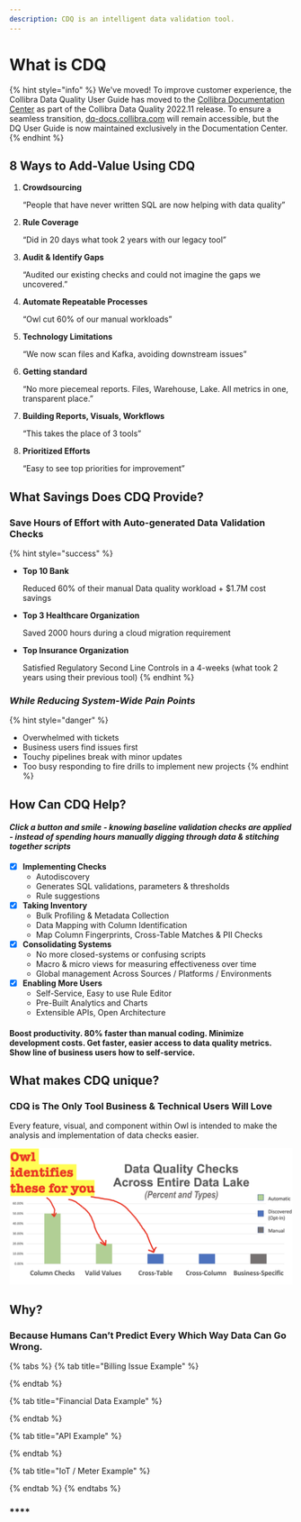 ```yaml
---
description: CDQ is an intelligent data validation tool.
---
```


# What is CDQ

{% hint style="info" %}
We've moved! To improve customer experience, the Collibra Data Quality User Guide has moved to the [Collibra Documentation Center](https://productresources.collibra.com/docs/collibra/latest/Content/DataQuality/DQSolutions/What%20is%20CDQ.htm) as part of the Collibra Data Quality 2022.11 release. To ensure a seamless transition, [dq-docs.collibra.com](http://dq-docs.collibra.com/) will remain accessible, but the DQ User Guide is now maintained exclusively in the Documentation Center.
{% endhint %}

## 8 Ways to Add-Value Using CDQ

1.  **Crowdsourcing**

    “People that have never written SQL are now helping with data quality”
2.  **Rule Coverage**

    “Did in 20 days what took 2 years with our legacy tool”
3.  **Audit & Identify Gaps**

    “Audited our existing checks and could not imagine the gaps we uncovered.”
4.  **Automate Repeatable Processes**

    “Owl cut 60% of our manual workloads”
5.  **Technology Limitations**

    “We now scan files and Kafka, avoiding downstream issues”
6.  **Getting standard**

    “No more piecemeal reports. Files, Warehouse, Lake. All metrics in one, transparent place.”
7.  **Building Reports, Visuals, Workflows**

    “This takes the place of 3 tools”
8.  **Prioritized Efforts**

    “Easy to see top priorities for improvement”

## What Savings Does CDQ Provide?

### **Save Hours of Effort with Auto-generated Data Validation Checks**

{% hint style="success" %}
*   **Top 10 Bank**

    Reduced 60% of their manual Data quality workload + $1.7M cost savings
*   **Top 3 Healthcare Organization**

    Saved 2000 hours during a cloud migration requirement
*   **Top Insurance Organization**

    Satisfied Regulatory Second Line Controls in a 4-weeks (what took 2 years using their previous tool)
{% endhint %}

### _**While Reducing System-Wide Pain Points**_

{% hint style="danger" %}
* Overwhelmed with tickets
* Business users find issues first
* Touchy pipelines break with minor updates
* Too busy responding to fire drills to implement new projects
{% endhint %}

## How Can CDQ Help?

#### _Click a button and smile - knowing baseline validation checks are applied - instead of spending hours manually digging through data & stitching together scripts_

* [x] **Implementing Checks**
  * Autodiscovery
  * Generates SQL validations, parameters & thresholds
  * Rule suggestions
* [x] **Taking Inventory**
  * Bulk Profiling & Metadata Collection
  * Data Mapping with Column Identification
  * Map Column Fingerprints, Cross-Table Matches & PII Checks
* [x] **Consolidating Systems**
  * No more closed-systems or confusing scripts
  * Macro & micro views for measuring effectiveness over time
  * Global management Across Sources / Platforms / Environments
* [x] **Enabling More Users**
  * Self-Service, Easy to use Rule Editor
  * Pre-Built Analytics and Charts
  * Extensible APIs, Open Architecture

#### **Boost productivity. 80% faster than manual coding. Minimize development costs. Get faster, easier access to data quality metrics. Show line of business users how to self-service.**

## What **makes CDQ unique**?

### **CDQ is The Only Tool Business & Technical Users Will Love**

Every feature, visual, and component within Owl is intended to make the analysis and implementation of data checks easier.

![](<../../../../../.gitbook/assets/Screenshot 2020-07-19 at 7.31.37 PM.png>)

## Why?

### Because Humans Can’t Predict Every Which Way Data Can Go Wrong.

{% tabs %}
{% tab title="Billing Issue Example" %}

{% endtab %}

{% tab title="Financial Data Example" %}

{% endtab %}

{% tab title="API Example" %}

{% endtab %}

{% tab title="IoT / Meter Example" %}

{% endtab %}
{% endtabs %}

### \*\*\*\*
